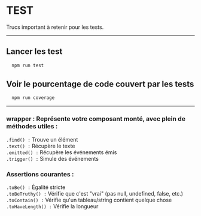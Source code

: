 # TEST

Trucs important à retenir pour les tests.

---

## Lancer les test

```bash
  npm run test
```

## Voir le pourcentage de code couvert par les tests

```bash
  npm run coverage
```

---

### wrapper : Représente votre composant monté, avec plein de méthodes utiles :

`.find() :` Trouve un élément<br />
`.text() :` Récupère le texte<br />
`.emitted() :` Récupère les événements émis<br />
`.trigger() :` Simule des événements

### Assertions courantes :

`.toBe() :` Égalité stricte<br />
`.toBeTruthy() :` Vérifie que c'est "vrai" (pas null, undefined, false, etc.)<br />
`.toContain() :` Vérifie qu'un tableau/string contient quelque chose<br />
`.toHaveLength() :` Vérifie la longueur<br />
